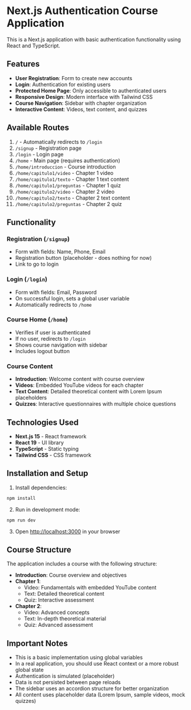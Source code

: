 # Next.js Authentication Course Application

This is a Next.js application with basic authentication functionality using React and TypeScript.

## Features

- **User Registration**: Form to create new accounts
- **Login**: Authentication for existing users
- **Protected Home Page**: Only accessible to authenticated users
- **Responsive Design**: Modern interface with Tailwind CSS
- **Course Navigation**: Sidebar with chapter organization
- **Interactive Content**: Videos, text content, and quizzes

## Available Routes

1. `/` - Automatically redirects to `/login`
2. `/signup` - Registration page
3. `/login` - Login page
4. `/home` - Main page (requires authentication)
5. `/home/introduccion` - Course introduction
6. `/home/capitulo1/video` - Chapter 1 video
7. `/home/capitulo1/texto` - Chapter 1 text content
8. `/home/capitulo1/preguntas` - Chapter 1 quiz
9. `/home/capitulo2/video` - Chapter 2 video
10. `/home/capitulo2/texto` - Chapter 2 text content
11. `/home/capitulo2/preguntas` - Chapter 2 quiz

## Functionality

### Registration (`/signup`)
- Form with fields: Name, Phone, Email
- Registration button (placeholder - does nothing for now)
- Link to go to login

### Login (`/login`)
- Form with fields: Email, Password
- On successful login, sets a global user variable
- Automatically redirects to `/home`

### Course Home (`/home`)
- Verifies if user is authenticated
- If no user, redirects to `/login`
- Shows course navigation with sidebar
- Includes logout button

### Course Content
- **Introduction**: Welcome content with course overview
- **Videos**: Embedded YouTube videos for each chapter
- **Text Content**: Detailed theoretical content with Lorem Ipsum placeholders
- **Quizzes**: Interactive questionnaires with multiple choice questions

## Technologies Used

- **Next.js 15** - React framework
- **React 19** - UI library
- **TypeScript** - Static typing
- **Tailwind CSS** - CSS framework

## Installation and Setup

1. Install dependencies:
```bash
npm install
```

2. Run in development mode:
```bash
npm run dev
```

3. Open [http://localhost:3000](http://localhost:3000) in your browser

## Course Structure

The application includes a course with the following structure:

- **Introduction**: Course overview and objectives
- **Chapter 1**: 
  - Video: Fundamentals with embedded YouTube content
  - Text: Detailed theoretical content
  - Quiz: Interactive assessment
- **Chapter 2**:
  - Video: Advanced concepts
  - Text: In-depth theoretical material
  - Quiz: Advanced assessment

## Important Notes

- This is a basic implementation using global variables
- In a real application, you should use React context or a more robust global state
- Authentication is simulated (placeholder)
- Data is not persisted between page reloads
- The sidebar uses an accordion structure for better organization
- All content uses placeholder data (Lorem Ipsum, sample videos, mock quizzes)
